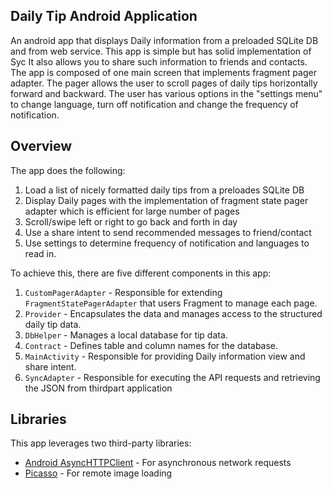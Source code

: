 ## Daily Tip Android Application
An android app that displays Daily information from a preloaded SQLite DB and from web service. This app is simple but has solid implementation of Syc
It also allows you to share such information to friends and contacts.
The app is composed of one main screen that implements fragment pager adapter. The pager allows the user to scroll pages of daily tips horizontally forward and backward.
The user has various options in the "settings menu" to change language, turn off notification and change the frequency of notification.



## Overview
The app does the following:

1. Load a list of nicely formatted daily tips from a preloades SQLite DB
2. Display Daily pages with the implementation of fragment state pager adapter which is efficient for large number of pages
3. Scroll/swipe left or right to go back and forth in day 
4. Use a share intent to send recommended messages to friend/contact
5. Use settings to determine frequency of notification and languages to read in.

To achieve this, there are five different components in this app:


1. `CustomPagerAdapter` - Responsible for extending `FragmentStatePagerAdapter` that users Fragment to manage each page.
2. `Provider` - Encapsulates the data and manages access to the structured daily tip data.
3. `DbHelper` - Manages a local database for tip data.
4. `Contract` - Defines table and column names for the database.
5. `MainActivity` - Responsible for providing Daily information view and share intent.
6. `SyncAdapter` - Responsible for executing the API requests and retrieving the JSON from thirdpart application


## Libraries

This app leverages two third-party libraries:

 * [Android AsyncHTTPClient](http://loopj.com/android-async-http/) - For asynchronous network requests
 * [Picasso](http://square.github.io/picasso/) - For remote image loading


